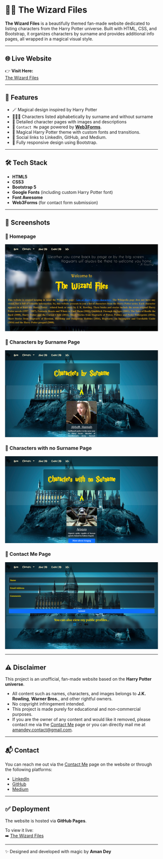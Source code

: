 # 🧙‍♂️ The Wizard Files

**The Wizard Files** is a beautifully themed fan-made website dedicated to listing characters from the Harry Potter universe. Built with HTML, CSS, and Bootstrap, it organizes characters by surname and provides additional info pages, all wrapped in a magical visual style.

---

## 🌐 Live Website

👉 **Visit Here:**  
[The Wizard Files](https://4m4nd3y.github.io/the-wizard-files/)

---

## 📌 Features

-   🪄 Magical design inspired by Harry Potter
-   🧑‍🤝‍🧑 Characters listed alphabetically by surname and without surname
-   📖 Detailed character pages with images and descriptions
-   💌 `Contact Me` page powered by **[Web3Forms](https://web3forms.com/)**.
-   🎨 Magical Harry Potter theme with custom fonts and transitions.
-   🔗 Social links to LinkedIn, GitHub, and Medium.
-   📱 Fully responsive design using Bootstrap.

---

## 🛠 Tech Stack

-   **HTML5**
-   **CSS3**
-   **Bootstrap 5**
-   **Google Fonts** (including custom Harry Potter font)
-   **Font Awesome**
-   **Web3Forms** (for contact form submission)

---

## 📸 Screenshots

### 🔹 Homepage

![Homepage](images/homepage.png)

### 🔹 Characters by Surname Page

![Characters-by-Surname](images/characters-by-surname-page.png)

### 🔹 Characters with no Surname Page

![Characters-with-no-Surname](images/characters-with-no-surname-page.png)

### 🔹 Contact Me Page

![Contact](images/contact-me-page.png)

---

## ⚠️ Disclaimer

This project is an unofficial, fan-made website based on the **Harry Potter universe**.

-   All content such as names, characters, and images belongs to **J.K. Rowling**, **Warner Bros.**, and other rightful owners.
-   No copyright infringement intended.
-   This project is made purely for educational and non-commercial purposes.
-   If you are the owner of any content and would like it removed, please contact me via the [Contact Me](https://4m4nd3y.github.io/the-wizard-files/contact-me.html) page or you can directly mail me at [amandey.contact@gmail.com](mailto:amandey.contact@gmail.com).

---

## 📬 Contact

You can reach me out via the [Contact Me](https://4m4nd3y.github.io/the-wizard-files/contact-me.html) page on the website or through the following platforms:

-   [LinkedIn](https://www.linkedin.com/in/amandey)
-   [GitHub](https://github.com/4M4ND3Y)
-   [Medium](https://amandey.medium.com)

---

## ✅ Deployment

The website is hosted via **GitHub Pages**.

To view it live:  
➡️ [The Wizard Files](https://4m4nd3y.github.io/the-wizard-files/)

---

✨ Designed and developed with magic by **Aman Dey**
